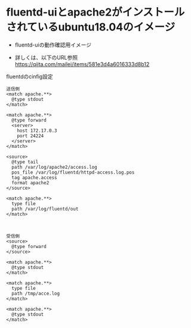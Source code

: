 # fluentd-uiとapache2がインストールされているubuntu18.04のイメージ
* fluentd-uiの動作確認用イメージ

* 詳しくは、以下のURL参照
https://qiita.com/mailei/items/581e3d4a6016333d8b12

fluentdのcinfig設定

```
送信側
<match apache.**>
  @type stdout
</match>

<match apache.**>
  @type forward
  <server>
    host 172.17.0.3
    port 24224
  </server>
</match>

<source>
  @type tail
  path /var/log/apache2/access.log
  pos_file /var/log/fluentd/httpd-access.log.pos
  tag apache.access
  format apache2
</source>

<match apache.**>
  type file
  path /var/log/fluentd/out
</match>



受信側
<source>
  @type forward
</source>

<match apache.**>
  @type stdout
</match>

<match apache.**>
  type file
  path /tmp/acce.log
</match>

<match apache.**>
  @type stdout
</match>


```
